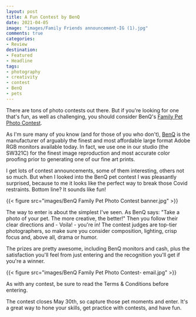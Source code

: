 ```yaml
---
layout: post
title: A Fun Contest by BenQ
date: 2021-04-05
image: "images/Family Friends announcement-IG (1).jpg"
comments: true
categories: 
- Review
destination: 
- Featured
- Headline
tags:
- photography
- creativity
- contest
- BenQ
- pets
---
```

There are tons of photo contests out there. But if you're looking for one that's fun, as well as challenging, you should consider BenQ's [Family Pet Photo Contest](https://www.benq.com/en-us/content/aqcolor-professional-monitor-events-tips-support.html?&utm_source=influencer_lester_pickerutm_medium=referral&utm_campaign=pet_contest). 

As I'm sure many of you know (and for those of you who don't), [BenQ](https://www.benq.com/en-us/index.html) is the manufacturer of arguably the finest and most affordable large format Adobe RGB monitors available today. In fact, we use one in our studio (the SW321C) for the finest image reproduction and most accurate color proofing prior to generating one of our fine art prints.  

I get lots of contest announcements, some of them interesting, others not so much. But when I looked into the BenQ pet contest I was pleasantly surprised, because to me it looks like the perfect way to break those Covid restraints. Bottom line? It sounds like fun!

{{< figure src="images/BenQ Family Pet Photo Contest banner.jpg" >}}

The way to enter is about the simplest I've seen. As BenQ says: "Take a photo of your pet. The more creative, the better!" Then you follow their clear directions and - Voila! - you're in! The contest judges are top-tier photographers, so make sure you consider composition, lighting, crisp focus and, above all, drama or humor. 

The prizes are pretty awesome, including BenQ monitors and cash, plus the satisfaction you'll feel from just entering and the recognition you'll get if you're a winner. 

{{< figure src="images/BenQ Family Pet Photo Contest- email.jpg" >}}

As with any contest, be sure to read the Terms & Conditions before entering. 

The contest closes May 30th, so capture those pet moments and enter. It's a great way to hone your skills, get practice with contests, and have fun. 

